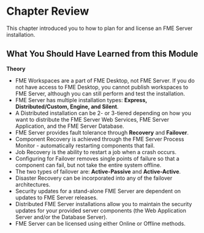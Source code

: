 # Chapter Review #

This chapter introduced you to how to plan for and license an FME Server installation.

## What You Should Have Learned from this Module ##

**Theory**

- FME Workspaces are a part of FME Desktop, not FME Server. If you do not have access to FME Desktop, you cannot publish workspaces to FME Server, although you can still perform and test the installation.
- FME Server has multiple installation types: **Express, Distributed/Custom, Engine, and Silent**.
- A Distributed installation can be 2- or 3-tiered depending on how you want to distribute the FME Server Web Services, FME Server Application, and the FME Server Database.
- FME Server provides fault tolerance through **Recovery** and **Failover**.
- Component Recovery is achieved through the FME Server Process Monitor - automatically restarting components that fail.
- Job Recovery is the ability to restart a job when a crash occurs.
- Configuring for Failover removes single points of failure so that a component can fail, but not take the entire system offline.
- The two types of failover are: **Active-Passive** and **Active-Active**.
- Disaster Recovery can be incorporated into any of the failover architectures.
- Security updates for a stand-alone FME Server are dependent on updates to FME Server releases.
- Distributed FME Server installations allow you to maintain the security updates for your provided server components (the Web Application Server and/or the Database Server).
- FME Server can be licensed using either Online or Offline methods.

